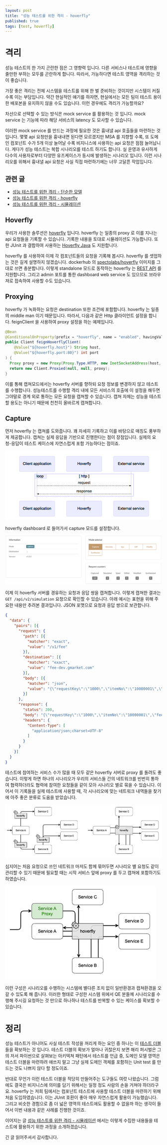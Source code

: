 ```yaml
---
layout: post
title: "성능 테스트를 위한 격리 - hoverfly"
published: true
tags: [test, hoverfly]
---
```


# 격리

성능 테스트의 한 가지 곤란한 점은 그 영향력 입니다. 다른 서비스나 테스트에 영향을 줄만한 부하는 모두를 곤란하게 합니다.
따라서, 가능하다면 테스트 영역을 격리하는 것이 좋습니다.

가장 좋은 격리는 전체 시스템을 테스트를 위해 한 벌 준비하는 것이지만 시스템이 커질 수록 이는 부담입니다.
약간 현실적인 얘기를 하자면, 현실에서는 모든 팀이 테스트 용이한 배포본을 유지하지 않을 수도 있습니다.
이런 경우에도 격리가 가능할까요?

<!-- more -->

차선으로 선택할 수 있는 방식은 mock service 를 활용하는 것 입니다.
mock service 는 기능에 따라 해당 서비스의 latency 도 모사할 수 있습니다.

이러한 mock service 를 만드는 과정에 필요한 것은 흉내낼 api 호출들을 마련하는 것 입니다.
몇몇 api 요청만을 흉내내면 된다면 모르겠지만 MSA 를 지향할 수록, 또 도메인 컴포넌트 수가 5개 이상 늘어날 수록 비지니스에 사용하는 api 요청은 점점 늘어납니다.
게다가 성능 테스트는 복합 시나리오를 테스트 하기도 합니다. 실 운영과 유사하게 다수의 사용자로부터 다양한 유즈케이스가 동시에 발생하는 시나리오 입니다.
이런 시나리오를 위해서 흉내낼 api 요청은 사실 직접 마련하기에는 너무 고달픈 작업입니다.

## 관련 글

- [성능 테스트를 위한 격리 - 단순한 모델](/25)
- [성능 테스트를 위한 격리 - hoverfly](/26)
- [성능 테스트를 위한 격리 - 시뮬레이션](/27)

## Hoverfly

우리가 사용한 솔루션은 [hoverfly](https://hoverfly.io/) 입니다. hoverfly 는 일종의 proxy 로 이를 지나는 api 요청들을 기록할 수 있습니다. 기록한 내용을 토대로 시뮬레이션도 가능합니다.
또한 JUnit 과 결합하여 사용하는 [Hoverfly Java](https://docs.hoverfly.io/projects/hoverfly-java/en/latest/) 도 지원합니다.

hoverfly 를 사용하여 이제 각 컴포넌트들의 요청을 기록해 봅시다. hoverfly 를 셋업하는 것은 길게 설명하지 않겠습니다. dockerhub 의 [spectolabs/hoverfly](https://hub.docker.com/r/spectolabs/hoverfly) 이미지를 그대로 쓰면 충분합니다.
이렇게 standalone 모드로 동작하는 hoverfly 는 [REST API](https://docs.hoverfly.io/en/latest/pages/reference/api/api.html) 를 지원합니다.
그리고 admin 포트를 통한 dashboard web service 도 있으므로 브라우져로 접속하여 사용할 수도 있습니다.

## Proxying

hoverfly 가 녹화하는 요청은 destination 또한 조건에 포함합니다. hoverfly 는 일종의 middle man 이기 때문입니다. 따라서, 다음과 같은 Http 클라이언트 설정을 합니다.
feignClient 을 사용하여 proxy 설정을 하는 예제입니다.

```java
@Bean
@ConditionalOnProperty(prefix = "hoverfly", name = "enabled", havingValue = "true")
public Client feignHoverflyClient(
    @Value("${hoverfly.host}") String host,
    @Value("${hoverfly.port:80}") int port
) {
  Proxy proxy = new Proxy(Proxy.Type.HTTP, new InetSocketAddress(host, port));
  return new Client.Proxied(null, null, proxy);
}
```

이를 통해 캡쳐모드에서는 hoverfly 서버를 향하되 요청 정보를 변경하지 않고 테스트를 수행합니다.
성능테스트를 수행할 격리 내에 모든 서비스의 호출에 이 설정을 해두면 그야말로 경계 외로 통하는 모든 요청을 캡쳐할 수 있습니다.
캡쳐 자체는 성능을 테스트할 용도는 아니기 때문에 천천히 올바르게 캡쳐합니다.

## Capture

먼저 hoverfly 는 캡쳐를 도와줍니다. 꽤 자세히 기록하고 이를 바탕으로 매칭도 풍부하게 제공합니다. 캡쳐는 실제 응답을 기반으로 진행한다는 점이 장점입니다.
실제의 요청-응답이 테스트 케이스에 자연스럽게 포함 가능하다는 점이죠.

![캡쳐 모드](/images/posts/hoverfly-capture-mode.png)

hoverfly dashboard 로 들어가서 capture 모드를 설정합니다.

![캡쳐 모드 변경](/images/posts/hoverfly-dashboard-capture-mode.png)

이제 이 hoverfly 서버를 경유하는 요청과 응답 쌍을 캡쳐합니다. 이렇게 캡쳐한 결과는 `GET /api/v2/simulation` 요청으로 확인할 수 있습니다.
아래 예시는 표현을 위해 주요한 내용만 추려본 결과입니다. JSON 포맷으로 요청과 응답 쌍으로 보관합니다.

```json
{
  "data": {
    "pairs": [{
      "request": {
        "path": [{
          "matcher": "exact",
          "value": "/v1/fee"
        }],
        "destination": [{
          "matcher": "exact",
          "value": "fee-dev.gmarket.com"
        }],
        "body": [{
          "matcher": "json",
          "value": "{\"requestKey\":\"1000\",\"itemNo\":\"10000001\",\"sellerNo\":\"1000001\",\"qty\":1,\"price\":10000}"
        }]
      },
      "response": {
        "status": 200,
        "body": "{\"requestKey\":\"1000\",\"itemNo\":\"10000001\",\"fee\":50}",
        "headers": {
          "Content-Type": [
            "application/json;charset=UTF-8"
          ]
        }
      }
    }]
  }
}
```

테스트에 참여하는 서비스 수가 많을 때 모두 같은 hoverfly 서버로 proxy 를 돌려도 좋습니다.
이렇게 하면 하나의 시나리오가 우리의 서비스들 간의 네트워크를 빈번히 통하여 협력하더라도 협력에 참여한 요청들을 같이 모아 시나리오 별로 묶을 수 있습니다.
이어서 이 기록들을 실제 테스트에 사용할 때, 각 시나리오에 맞는 네트워크 내역들을 찾기에 아주 좋은 분류로 도움을 받았습니다.

![가능한 네트워크들](/images/posts/hoverfly-topology.png)

심지어는 처음 요청으로 쓰인 네트워크 마저도 함께 묶어두면 시나리오 별 요청도 같이 관리할 수 있기 때문에 필요할 때는 시작 서비스 앞에 proxy 를 두고 캡쳐에 포함하기도 하였습니다.

![가능한 네트워크들](/images/posts/hoverfly-topology-with-request.png)

이런 구성은 시나리오를 수행하는 시스템에 별다른 조치 없이 일반환경과 캡쳐환경을 오갈 수 있도록 해 줍니다.
이러한 형태로 구성한 시스템 위에서 QE 분들께 시나리오를 수행해 주시길 요청하는 것 만으로 하나하나 테스트를 반복할 수 있는 케이스를 확보할 수 있습니다.

# 정리

성능 테스트가 아니어도 사실 테스트 작성을 꺼리게 하는 요인 중 하나는 이 [테스트 더블](https://en.wikipedia.org/wiki/Test_double)들을 확보하는 것 입니다.
테스트 더블의 확보가 얼마나 귀찮은지 보면 해리 퍼시벌은 그의 저서 파이썬으로 살펴보는 아키텍쳐 패턴에서 테스트를 언급 중,
도메인 모델 영역은 테스트 더블을 마련하려 애쓰지 말고 그냥 실제 도메인 객체를 포함하는 Unit test 를 만드는 것도 나쁘지 않다 할 정도이죠.

반대로 무언가 이런 테스트 더블을 적당히 만들어주는 도구들도 여럿 나왔습니다. 그럼에도 결국은 비지니스에 의미를 담기 위해서는 일정 정도 사람의 손을 거쳐야 하더라구요.
hoverfly 는 저희 팀에서는 컴포넌트 테스트에 사용할 테스트 더블을 마련하기 위해 처음 도입하였습니다. 이는 JUnit 호환이 좋아 매우 자연스럽게 활용이 가능했습니다.
그리고 비슷한 경험으로 좀 더 넓은 영역의 테스트에도 활용할 수 없을까 하는 생각이 들어서 이번 내용과 같은 사례를 진행한 것이죠.

이어지는 글 [성능 테스트를 위한 격리 - 시뮬레이션](/27) 에서는 이렇게 수집한 내용들을 테스트에 활용하기 위한 과정을 소개하겠습니다.

긴 글 읽어주셔서 감사합니다.
